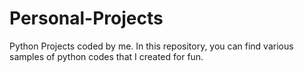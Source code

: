 # Personal-Projects
Python Projects coded by me. 
In this repository, you can find various samples of python codes that I created for fun.
